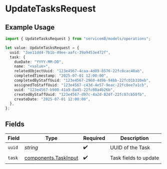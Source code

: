 # UpdateTasksRequest

## Example Usage

```typescript
import { UpdateTasksRequest } from "servicem8/models/operations";

let value: UpdateTasksRequest = {
  uuid: "3ae11dd4-7b1b-49ee-aafc-39a9453e472f",
  task: {
    dueDate: "YYYY-MM-DD",
    name: "<value>",
    relatedObjectUuid: "123e4567-4caa-4d09-8576-22fc0cac40ab",
    completedTimestamp: "2025-07-01 12:00:00",
    completedByStaffUuid: "123e4567-2960-4d9b-94bb-22fc01b320eb",
    assignedToStaffUuid: "123e4567-c43d-4e57-9eac-22fc0ee7a1cb",
    uuid: "123e4567-b900-41a9-8a45-22fc00a4b26b",
    createdByStaffUuid: "123e4567-d97c-4a2d-82df-22fc07cb50fb",
    createDate: "2025-07-01 12:00:00",
  },
};
```

## Fields

| Field                                                        | Type                                                         | Required                                                     | Description                                                  |
| ------------------------------------------------------------ | ------------------------------------------------------------ | ------------------------------------------------------------ | ------------------------------------------------------------ |
| `uuid`                                                       | *string*                                                     | :heavy_check_mark:                                           | UUID of the Task                                             |
| `task`                                                       | [components.TaskInput](../../models/components/taskinput.md) | :heavy_check_mark:                                           | Task fields to update                                        |